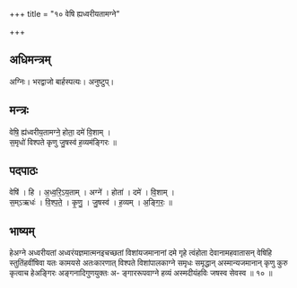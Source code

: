 +++
title = "१० वेषि ह्यध्वरीयतामग्ने"

+++
## अधिमन्त्रम्
अग्निः। भरद्वाजो बार्हस्पत्यः। अनुष्टुप्।

## मन्त्रः
वेषि॒ ह्य॑ध्वरीय॒तामग्ने॒ होता॒ दमे॑ वि॒शाम् ।  
स॒मृधो॑ विश्पते कृणु जु॒षस्व॑ ह॒व्यम॑ङ्गिरः ॥

## पदपाठः
वेषि॑ । हि । अ॒ध्व॒रि॒ऽय॒ताम् । अग्ने॑ । होता॑ । दमे॑ । वि॒शाम् ।  
स॒म्ऽऋधः॑ । वि॒श्प॒ते॒ । कृ॒णु॒ । जु॒षस्व॑ । ह॒व्यम् । अ॒ङ्गि॒रः॒ ॥

## भाष्यम्
हेअग्ने अध्वरीयतां अध्वरंयज्ञमात्मनइचच्छतां विशांयजमानानां दमे गृहे त्वंहोता देवानामहवातासन् वेषिहि स्तुतिंहवींषिवा यतः कामयसे अतःकारणात् विश्पते विशांपालकाग्ने समृधः समृद्धान् अस्मान्यजमानान् कृणु कुरु कृत्वाच हेअङ्गिरः अङ्गनादिगुणयुक्तः अ- ङ्गाररूपवाग्ने हव्यं अस्मदीयंहविः जषस्व सेवस्व ॥ १० ॥